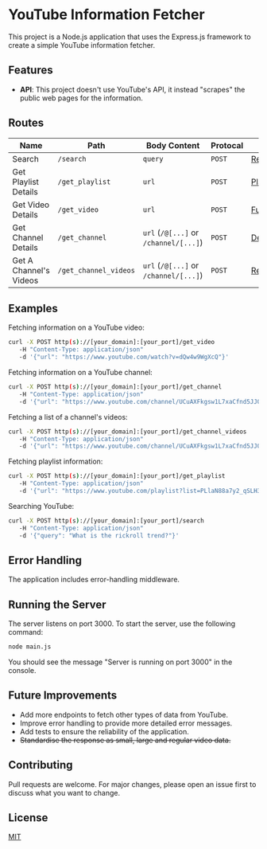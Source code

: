 # YouTube Information Fetcher

This project is a Node.js application that uses the Express.js framework to create a simple YouTube information fetcher. 

## Features
- **API**: This project doesn't use YouTube's API, it instead "scrapes" the public web pages for the information.

## Routes

| Name  | Path | Body Content | Protocal | Response |
| ------------- | ------------- | ------------- |------------- |------------- |
| Search | `/search` | `query` | `POST` | [ReducedVideo[]](https://github.com/Daftscientist/youtube-fetcher/blob/main/server/libs/classes.js#L10-L21) | 
| Get Playlist Details | `/get_playlist` | `url` | `POST` | [Playlist](https://github.com/Daftscientist/youtube-fetcher/blob/main/server/libs/classes.js#L10-L21) |
| Get Video Details | `/get_video` | `url` | `POST` | [FullVideo](https://github.com/Daftscientist/youtube-fetcher/blob/main/server/libs/classes.js#L33-L44) |
| Get Channel Details | `/get_channel` | `url` (`/@[...]` or `/channel/[...]`) | `POST` | [DepthChannel](https://github.com/Daftscientist/youtube-fetcher/blob/main/server/libs/classes.js#L46C1-L64C2) |
| Get A Channel's Videos | `/get_channel_videos` | `url` (`/@[...]` or `/channel/[...]`) | `POST` | [ReducedVideo[]](https://github.com/Daftscientist/youtube-fetcher/blob/main/server/libs/classes.js#L10-L21) |

## Examples
Fetching information on a YouTube video:
```bash
curl -X POST http(s)://[your_domain]:[your_port]/get_video
   -H "Content-Type: application/json"
   -d '{"url": "https://www.youtube.com/watch?v=dQw4w9WgXcQ"}'  
```
Fetching information on a YouTube channel:
```bash
curl -X POST http(s)://[your_domain]:[your_port]/get_channel
   -H "Content-Type: application/json"
   -d '{"url": "https://www.youtube.com/channel/UCuAXFkgsw1L7xaCfnd5JJOw"}'  
```
Fetching a list of a channel's videos:
```bash
curl -X POST http(s)://[your_domain]:[your_port]/get_channel_videos
   -H "Content-Type: application/json"
   -d '{"url": "https://www.youtube.com/channel/UCuAXFkgsw1L7xaCfnd5JJOw"}'  
```
Fetching playlist information:
```bash
curl -X POST http(s)://[your_domain]:[your_port]/get_playlist
   -H "Content-Type: application/json"
   -d '{"url": "https://www.youtube.com/playlist?list=PLlaN88a7y2_qSLH3pLiQIQ6isY_DZTtdg"}'  
```
Searching YouTube:
```bash
curl -X POST http(s)://[your_domain]:[your_port]/search
   -H "Content-Type: application/json"
   -d '{"query": "What is the rickroll trend?"}'  
```

## Error Handling

The application includes error-handling middleware.

## Running the Server

The server listens on port 3000. To start the server, use the following command:

```bash
node main.js
```
You should see the message "Server is running on port 3000" in the console.

## Future Improvements

- Add more endpoints to fetch other types of data from YouTube.
- Improve error handling to provide more detailed error messages.
- Add tests to ensure the reliability of the application.
- ~~Standardise the response as small, large and regular video data.~~

## Contributing

Pull requests are welcome. For major changes, please open an issue first to discuss what you want to change.

## License

[MIT](https://choosealicense.com/licenses/mit/)
